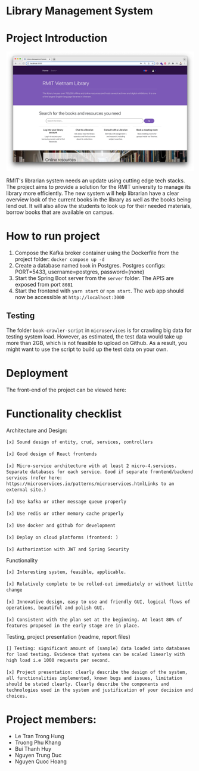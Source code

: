 # Library Management System

# Project Introduction
![home](./assets/home.jpg)

RMIT's librarian system needs an update using cutting edge tech stacks. The project aims to provide a solution for the RMIT university to manage its library more efficiently. The new system will help librarian have a clear overview look of the current books in the library as well as the books being lend out. It will also allow the students to look up for their needed materials, borrow books that are available on campus.

# How to run project
1. Compose the Kafka broker container using the Dockerfile from the project folder:
`docker compose up -d`
2. Create a database named `book` in Postgres. Postgres configs: PORT=5433, username=postgres, password=(none)
3. Start the Spring Boot server from the `server` folder. The APIS are exposed from port `8081`
4. Start the frontend with `yarn start` or `npm start`. The web app should now be accessible at `http://localhost:3000`

## Testing
The folder `book-crawler-script` in `microservices` is for crawling big data for testing system load. However, as estimated, the test data would take up more than 2GB, which is not feasible to upload on Github. As a result, you might want to use the script to build up the test data on your own.

# Deployment
The front-end of the project can be viewed here:

# Functionality checklist
Architecture and Design:

	[x] Sound design of entity, crud, services, controllers

	[x] Good design of React frontends

	[x] Micro-service architecture with at least 2 micro-4.services. Separate databases for each service. Good if separate frontend/backend services (refer here: https://microservices.io/patterns/microservices.htmlLinks to an external site.)
	
	[x] Use kafka or other message queue properly

	[x] Use redis or other memory cache properly

	[x] Use docker and github for development

	[x] Deploy on cloud platforms (frontend: )

	[x] Authorization with JWT and Spring Security


Functionality

	[x] Interesting system, feasible, applicable.

	[x] Relatively complete to be rolled-out immediately or without little change

	[x] Innovative design, easy to use and friendly GUI, logical flows of operations, beautiful and polish GUI.

	[x] Consistent with the plan set at the beginning. At least 80% of features proposed in the early stage are in place.

Testing, project presentation (readme, report files)

	[] Testing: significant amount of (sample) data loaded into databases for load testing. Evidence that systems can be scaled linearly with high load i.e 1000 requests per second.

	[x] Project presentation: clearly describe the design of the system, all functionalities implemented, known bugs and issues, limitation should be stated clearly. Clearly describe the components and technologies used in the system and justification of your decision and choices.

# Project members:
- Le Tran Trong Hung
- Truong Phu Khang
- Bui Thanh Huy 
- Nguyen Trung Duc
- Nguyen Quoc Hoang